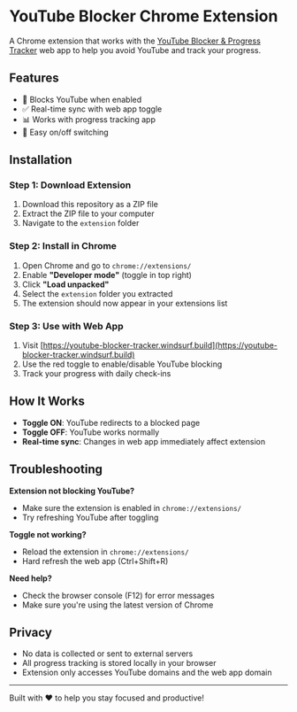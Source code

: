 # YouTube Blocker Chrome Extension

A Chrome extension that works with the [YouTube Blocker & Progress Tracker](https://youtube-blocker-tracker.windsurf.build) web app to help you avoid YouTube and track your progress.

## Features

- 🚫 Blocks YouTube when enabled
- ✅ Real-time sync with web app toggle
- 📊 Works with progress tracking app
- 🔄 Easy on/off switching

## Installation

### Step 1: Download Extension
1. Download this repository as a ZIP file
2. Extract the ZIP file to your computer
3. Navigate to the `extension` folder

### Step 2: Install in Chrome
1. Open Chrome and go to `chrome://extensions/`
2. Enable **"Developer mode"** (toggle in top right)
3. Click **"Load unpacked"**
4. Select the `extension` folder you extracted
5. The extension should now appear in your extensions list

### Step 3: Use with Web App
1. Visit [https://youtube-blocker-tracker.windsurf.build](https://youtube-blocker-tracker.windsurf.build)
2. Use the red toggle to enable/disable YouTube blocking
3. Track your progress with daily check-ins

## How It Works

- **Toggle ON**: YouTube redirects to a blocked page
- **Toggle OFF**: YouTube works normally
- **Real-time sync**: Changes in web app immediately affect extension

## Troubleshooting

**Extension not blocking YouTube?**
- Make sure the extension is enabled in `chrome://extensions/`
- Try refreshing YouTube after toggling

**Toggle not working?**
- Reload the extension in `chrome://extensions/`
- Hard refresh the web app (Ctrl+Shift+R)

**Need help?**
- Check the browser console (F12) for error messages
- Make sure you're using the latest version of Chrome

## Privacy

- No data is collected or sent to external servers
- All progress tracking is stored locally in your browser
- Extension only accesses YouTube domains and the web app domain

---

Built with ❤️ to help you stay focused and productive!
